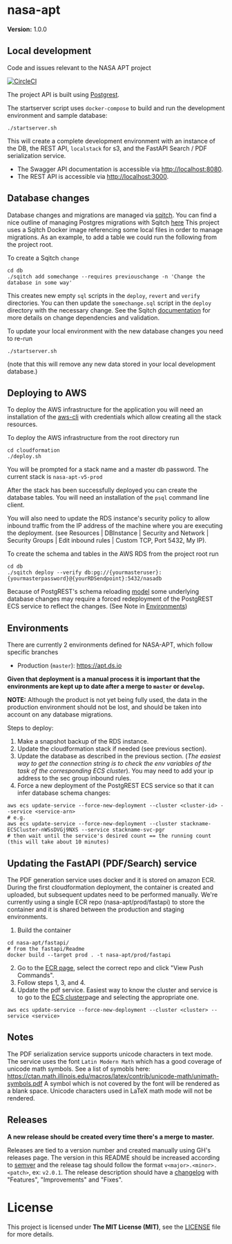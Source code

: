 # nasa-apt

**Version:** 1.0.0

## Local development
Code and issues relevant to the NASA APT project

[![CircleCI](https://circleci.com/gh/developmentseed/nasa-apt/tree/develop.svg?style=svg&circle-token=ffc901ab7ce00ffa5cef07cce59ff64a2c635d2b)](https://circleci.com/gh/developmentseed/nasa-apt/tree/develop)

The project API is built using [Postgrest](https://github.com/PostgREST/postgrest).

The startserver script uses `docker-compose` to build and run the development environment and
sample database:

```shell script
./startserver.sh
```

This will create a complete development environment with an instance of the DB, the REST API, `localstack` for s3, and
the FastAPI Search / PDF serialization service.

- The Swagger API documentation is accessible via [http://localhost:8080](http://localhost:8080).
- The REST API is accessible via [http://localhost:3000](http://localhost:3000).

## Database changes

Database changes and migrations are managed via [sqitch](https://sqitch.org/).
You can find a nice outline of managing Postgres migrations with Sqitch [here](https://sqitch.org/docs/manual/sqitchtutorial/)
This project uses a Sqitch Docker image referencing some local files in order to manage migrations.
As an example, to add a table we could run the following from the project root.

To create a Sqitch `change`
```shell script
cd db
./sqitch add somechange --requires previouschange -n 'Change the database in some way'
```

This creates new empty `sql` scripts in the `deploy`, `revert` and `verify` directories.
You can then update the `somechange.sql` script in the `deploy` directory with the necessary change.
See the Sqitch [documentation](https://sqitch.org/docs/manual/sqitchtutorial) for more details on change dependencies and validation.

To update your local environment with the new database changes you need to re-run
```shell script
./startserver.sh
```
(note that this will remove any new data stored in your local development database.)

## Deploying to AWS

To deploy the AWS infrastructure for the application you will need an
installation of the [aws-cli](https://docs.aws.amazon.com/cli/latest/userguide/cli-chap-install.html)
with credentials which allow creating all the stack resources.

To deploy the AWS infrastructure from the root directory run
```shell script
cd cloudformation
./deploy.sh
```

You will be prompted for a stack name and a master db password.  The current
stack is `nasa-apt-v5-prod`

After the stack has been successfully deployed you can create the database tables.
You will need an installation of the `psql` command line client.

You will also need to update the RDS instance's security policy to allow inbound traffic from the IP address of the machine where you
are executing the deployment. (see Resources | DBInstance | Security and Network | Security Groups |
Edit inbound rules | Custom TCP, Port 5432, My IP).

To create the schema and tables in the AWS RDS from the project root run
```shell script
cd db
./sqitch deploy --verify db:pg://{yourmasteruser}:{yourmasterpassword}@{yourRDSendpoint}:5432/nasadb
```

Because of PostgREST's schema reloading [model](http://postgrest.org/en/v5.2/admin.html#schema-reloading) some
underlying database changes may require a forced redeployment of the PostgREST ECS service to reflect the changes. (See Note in
[Environments](#environments))

## Environments
There are currently 2 environments defined for NASA-APT, which follow specific branches
- Production (`master`): https://apt.ds.io

**Given that deployment is a manual process it is important that the environments are kept up to date after a merge to `master` or `develop`.**

**NOTE:** Although the product is not yet being fully used, the data in the production environment should not be lost, and should be taken into account on any database migrations.

Steps to deploy:
1. Make a snapshot backup of the RDS instance.
2. Update the cloudformation stack if needed (see previous section).
3. Update the database as described in the previous section. (_The easiest way to get the connection string is to check the env variables of the task of the corresponding ECS cluster_). You may need to add your ip address to the sec group inbound rules.
4. Force a new deployment of the PostgREST ECS service so that it can infer database schema changes:

```shell script
aws ecs update-service --force-new-deployment --cluster <cluster-id> --service <service-arn>
# e.g.
aws ecs update-service --force-new-deployment --cluster stackname-ECSCluster-nWSsDVGj9NXS --service stackname-svc-pgr
# then wait until the service's desired count == the running count (this will take about 10 minutes)
```

## Updating the FastAPI (PDF/Search) service
The PDF generation service uses docker and it is stored on amazon ECR. During the first cloudformation deployment, the container is created and uploaded, but subsequent updates need to be performed manually.
We're currently using a single ECR repo (nasa-apt/prod/fastapi) to store the container and it is shared between the production and staging environments.

1) Build the container
```
cd nasa-apt/fastapi/
# from the fastapi/Readme
docker build --target prod . -t nasa-apt/prod/fastapi
```
2) Go to the [ECR page](https://us-east-1.console.aws.amazon.com/ecr/repositories?region=us-east-1), select the correct repo and click "View Push Commands".
3) Follow steps 1, 3, and 4.
4) Update the pdf service. Easiest way to know the cluster and service is to go to the [ECS cluster](https://us-east-1.console.aws.amazon.com/ecs/home?region=us-east-1#/clusters)page and selecting the appropriate one.
```
aws ecs update-service --force-new-deployment --cluster <cluster> --service <service>
```

## Notes
The PDF serialization service supports unicode characters in text mode. The service uses the font `Latin Modern Math` which has a good coverage of unicode math symbols. See a list of symobls here: https://ctan.math.illinois.edu/macros/latex/contrib/unicode-math/unimath-symbols.pdf
A symbol which is not covered by the font will be rendered as a blank space. Unicode characters used in LaTeX math mode will not be rendered.

## Releases

**A new release should be created every time there's a merge to master.**

Releases are tied to a version number and created manually using GH's releases page.
The version in this README should be increased according to [semver](https://semver.org/) and the release tag should follow the format `v<major>.<minor>.<patch>`, ex: `v2.0.1`.
The release description should have a [changelog](https://gist.github.com/vgeorge/e6fd828987b2f7d62a447df2bd132c4a) with "Features", "Improvements" and "Fixes".


# License

This project is licensed under **The MIT License (MIT)**, see the [LICENSE](LICENSE.md) file for more details.
